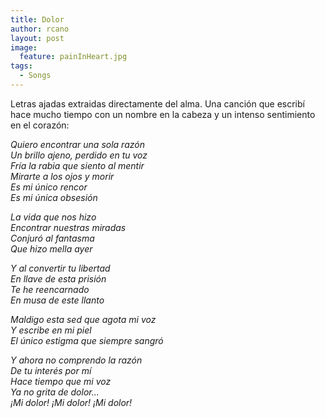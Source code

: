 ```yaml
---
title: Dolor
author: rcano
layout: post
image:
  feature: painInHeart.jpg
tags:
  - Songs
---
```


Letras ajadas extraidas directamente del alma. Una canción que escribí hace
mucho tiempo con un nombre en la cabeza y un intenso sentimiento en el corazón:

*Quiero encontrar una sola razón*  
*Un brillo ajeno, perdido en tu voz*  
*Fría la rabia que siento al mentir*  
*Mirarte a los ojos y morir*  
*Es mi único rencor*  
*Es mi única obsesión*  
  
*La vida que nos hizo*  
*Encontrar nuestras miradas*  
*Conjuró al fantasma*  
*Que hizo mella ayer*  
  
*Y al convertir tu libertad*  
*En llave de esta prisión*  
*Te he reencarnado*  
*En musa de este llanto*  
  
*Maldigo esta sed que agota mi voz*  
*Y escribe en mi piel*  
*El único estigma que siempre sangró*  
  
*Y ahora no comprendo la razón*  
*De tu interés por mí*  
*Hace tiempo que mi voz*  
*Ya no grita de dolor...*  
*¡Mi dolor! ¡Mi dolor! ¡Mi dolor!*  
